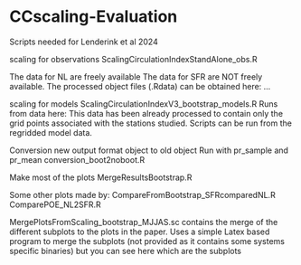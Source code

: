 # CCscaling-Evaluation
Scripts needed for Lenderink et al 2024


scaling for observations
ScalingCirculationIndexStandAlone_obs.R 

The data for NL are freely available
The data for SFR are NOT freely available. The processed object files (.Rdata) can be obtained here: ...

scaling for models
ScalingCirculationIndexV3_bootstrap_models.R
Runs from data here: 
This data has been already processed to contain only the grid points associated with the stations studied. Scripts can be run from the regridded model data.

Conversion new output format object to old object
Run with pr_sample and pr_mean
conversion_boot2noboot.R

Make most of the plots
MergeResultsBootstrap.R

Some other plots made by:
CompareFromBootstrap_SFRcomparedNL.R
ComparePOE_NL2SFR.R

MergePlotsFromScaling_bootstrap_MJJAS.sc
contains the merge of the different subplots to the plots in the paper. Uses a simple Latex based program to merge the subplots (not provided as it contains some systems specific binaries) but you can see here which are the subplots
